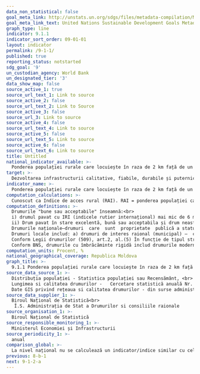 ```yaml
---
data_non_statistical: false
goal_meta_link: http://unstats.un.org/sdgs/files/metadata-compilation/Metadata-Goal-9.pdf
goal_meta_link_text: United Nations Sustainable Development Goals Metadata (pdf 663kB)
graph_type: line
indicator: 9.1.1
indicator_sort_order: 09-01-01
layout: indicator
permalink: /9-1-1/
published: true
reporting_status: notstarted
sdg_goal: '9'
un_custodian_agency: World Bank
un_designated_tier: '3'
data_show_map: false
source_active_1: true
source_url_text_1: Link to source
source_active_2: false
source_url_text_2: Link to Source
source_active_3: false
source_url_3: Link to source
source_active_4: false
source_url_text_4: Link to source
source_active_5: false
source_url_text_5: Link to source
source_active_6: false
source_url_text_6: Link to source
title: Untitled
national_indicator_available: >-
  Ponderea populației rurale care locuiește în raza de 2 km față de un drum funcțional
target: >-
  Dezvoltarea infrastructurii calitative, fiabile, durabile și puternice, inclusiv infrastructura regională și transfrontalieră, pentru a sprijini dezvoltarea economică și bunăstarea oamenilor, cu accent pe accesul larg și echitabil pentru toți
indicator_name: >-
  Ponderea populației rurale care locuiește în raza de 2 km față de un drum funcțional pentru toate anotimpurile
computation_calculations: >-
  Cunoscut ca Indice de acces rural (RAI). RAI = ponderea populației care trăiește in raza a 2 km de la cel mai apropiat drum în "stare bună sau acceptabila" în zonele rurale.
computation_definitions: >-
  Drumurile "bune sau acceptabile" înseamnă:<br> 
  i) drumul pavat cu IRI (indicele rutier internațional) mai mic de 6 metri / km și drumul nepavat cu IRI mai mic de 13 metri / km, când sunt disponibile date IRI<br> 
  ii) Drum pavat în stare excelentă, bună sau acceptabila și drum neasfaltat în stare excelentă sau bună, când datele IRI nu sunt disponibile, dar sunt disponibile alte date privind starea drumurilor, cum ar fi PCI sau evaluarea vizuală după clasă.<br> 
  Drumurile naționale–drumuri  care  sunt  proprietate  publică a statului, care asigură principale legături rutiere  internaționale, legătura intre  capitala  țării  și orașele-reședință,  municipiile  ți  obiectivele  de importanță republicană, precum și legătura între ele.<br> 
  Drumuri locale includ: a) drumuri de interes raional (municipal) –  care asigură legătura dintre oraşele-reşedință și satele (comunele) din componența raionului (municipiului), precum și legătura dintre sate (comune), inclusiv accesul către acestea dinspre drumurile naționale.  b) drumuri comunale – care asigură legătura dintre satul-reședință de comună și satele componente sau dintre acestea și obiectivele de interes comunal; c) străzi – drumuri publice din interiorul localităților care sunt proprietate publică a unităților administrativ-teritoriale de nivelul întâi sau, după caz, a municipiilor Chișinău și Bălți.<br> 
  Conform Legii drumurilor (509), art.2, al.(5) În funcție de tipul structurii rutiere, drumurile se împart în: a) drumuri cu structura rutieră capitală (permanentă) – cu îmbrăcăminte din beton asfaltic sau beton de ciment; b) drumuri cu structura rutieră ușoară (semipermanentă) – cu îmbrăcăminte rutiere din materiale locale anrobate cu lianți bituminoși; c) drumuri cu structura rutieră provizorie – drumurile pietruite.<br> 
  Conform BNS, drumurile cu îmbrăcăminte rigidă includ drumurile modernizate și drumurile pietruite. Drumurile modernizate sunt cele care au partea carosabilă acoperită cu una din următoarele categorii de îmbrăcăminte: beton-ciment, asfaltice, pavaje din piatră cioplită și împietrite cu lianți hidro-carbonici.  Drumurile pietruite sunt cele a căror parte carosabilă are una din următoarele feluri de construcții: pavaj din piatră brută sau bolovani, pietruire îmbunătățită sau pietruire simplă. Drumuri de pământ  - (nepavat) se considera drumul cu baza stabilizata,  care nu este acoperit cu piatra concasata, liant asfaltic sau agenți bituminoși, ciment sau pavaj cu pietre.
computation_units: Procent, %
national_geographical_coverage: Republica Moldova
graph_title: >-
  9.1.1 Ponderea populației rurale care locuiește în raza de 2 km față de un drum funcțional
source_data_source_1: >-
  Distribuția populației - Statistica populației sau Recensământ, <br> 
  Lungimea si calitatea drumurilor -   Cercetare statistică anuală Nr. 3-drum (Administrația de Stat a Drumurile - drumuri publice, consiliile raionale - drumurile naționale si locale), <br> 
  Date GIS privind rețeaua si calitatea drumurilor - din surse administrative (Ingeocad)
source_data_supplier_1: >-
  Biroul Național de Statistică<br> 
   Î.S. Administrația de Stat a Drumurilor si consiliile raionale
source_organisation_1: >-
  Biroul Național de Statistică
source_responsible_monitoring_1: >-
  Ministerul Economiei și Infrastructurii
source_periodicity_1: >-
  anual
comparison_global: >-
  La nivel național nu se calculează un indicator/indice similar cu cel global. Indicele global presupune utilizarea a 3 seturi de date georeferențiate - care lipsesc sau sunt parțial disponibile in RM
previous: 8-b-1
next: 9-1-2-a
---
```

